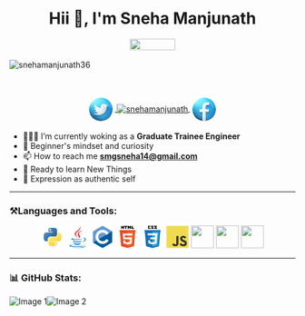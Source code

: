 <h1 align="center">Hii 👋, I'm Sneha Manjunath</h1>

<p align="center">
<img src="https://camo.githubusercontent.com/6f5e3ead776bc722fbfc3da2c8b1454a7a5f27a07b34c0ced075f90a6c25a3be/68747470733a2f2f6d69726f2e6d656469756d2e636f6d2f6d61782f313630302f302a4b32574c4d5445784c79696461374f522e676966" width=40% height=40% >
</p>
<p align="left"> <img src="https://komarev.com/ghpvc/?username=snehamanjunath36&label=Profile%20views&color=0e75b6&style=flat" alt="snehamanjunath36" /> </p>

</br>


<p align="center">
 
<a href="https://twitter.com/snehamanjunat36" target="blank">
 <img align="center" src="https://github.com/snehamanjunath36/icons/blob/main/icons8-twitter-circled-94.png" alt="snehamanjunat36" height="50" width="50" />
</a>
<a href="https://linkedin.com/in/snehamanjunath" target="blank">
 <img align="center" src="https://raw.githubusercontent.com/rahuldkjain/github-profile-readme-generator/master/src/images/icons/Social/linked-in-alt.svg" alt="snehamanjunath" height="30" width="40" />
</a>
<a href="https://fb.com/snehamanjunath36" target="blank">
 <img align="center" src="https://github.com/snehamanjunath36/icons/blob/main/icons8-facebook-circled-94.png" alt="snehamanjunath36" height="50" width="50" />
</a>

</p>


- 👩🏻‍💻 I’m currently woking as a **Graduate Trainee Engineer**
- 🌿 Beginner's mindset and curiosity
- 📫 How to reach me **smgsneha14@gmail.com**
- 👀 Ready to learn New Things
- 💖 Expression as authentic self


---

<h3 align="left">⚒️Languages and Tools:</h3>
<p align="center">
 <img src="https://raw.githubusercontent.com/devicons/devicon/master/icons/python/python-original.svg" alt="python" width="40" height="40"/>
 <img src="https://raw.githubusercontent.com/devicons/devicon/master/icons/java/java-original.svg" alt="java" width="40" height="40"/>
 <img src="https://raw.githubusercontent.com/devicons/devicon/master/icons/c/c-original.svg" alt="c" width="40" height="40"/>
 <img src="https://raw.githubusercontent.com/devicons/devicon/master/icons/html5/html5-original-wordmark.svg" alt="html5" width="40" height="40"/>
 <img src="https://raw.githubusercontent.com/devicons/devicon/master/icons/css3/css3-original-wordmark.svg" alt="css3" width="40" height="40"/>
 <img src="https://raw.githubusercontent.com/devicons/devicon/master/icons/javascript/javascript-original.svg" alt="javascript" width="40" height="40"/> 
 <img src="https://cdn.jsdelivr.net/gh/devicons/devicon/icons/php/php-original.svg" width="40" height="40"/>
 <img src="https://cdn.jsdelivr.net/gh/devicons/devicon/icons/mysql/mysql-original-wordmark.svg" width="40" height="40" />
 <img src="https://cdn.jsdelivr.net/gh/devicons/devicon/icons/git/git-original.svg" width="40" height="40" />
</p>

---

         
### 📊 GitHub Stats:

<div style="display: flex; flex-direction: row;">
  <img src="https://github-readme-stats.vercel.app/api?username=snehamanjunath36&theme=prussian&hide_border=false&include_all_commits=true&count_private=true" alt="Image 1">
  <img src="https://github-readme-streak-stats.herokuapp.com?user=snehamanjunath36&theme=prussian" alt="Image 2">
</div>

<br/>



